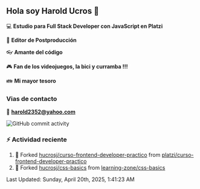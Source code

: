 ## Hola soy Harold Ucros 👋

:computer: **Estudio para Full Stack Developer con JavaScript en Platzi**

:pencil: **Editor de Postproducción**

:eyeglasses: **Amante del código**

:video_game: **Fan de los videojuegos, la bici y curramba !!!**

:family: **Mi mayor tesoro**

### Vias de contacto

:email: **harold2352@yahoo.com**

![GitHub commit activity](https://img.shields.io/github/commit-activity/m/hucrosj/hucrosj)

### :zap: Actividad reciente
<!--RECENT_ACTIVITY:start-->
1. 🔱 Forked [hucrosj/curso-frontend-developer-practico](https://github.com/hucrosj/curso-frontend-developer-practico) from [platzi/curso-frontend-developer-practico](https://github.com/platzi/curso-frontend-developer-practico)<br>
2. 🔱 Forked [hucrosj/css-basics](https://github.com/hucrosj/css-basics) from [learning-zone/css-basics](https://github.com/learning-zone/css-basics)<br>
<!--RECENT_ACTIVITY:end-->
<!--RECENT_ACTIVITY:last_update-->
Last Updated: Sunday, April 20th, 2025, 1:41:23 AM
<!--RECENT_ACTIVITY:last_update_end-->
